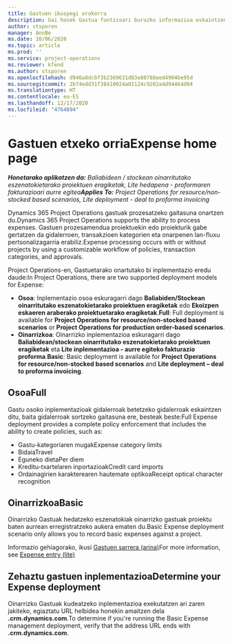 ```yaml
---
title: Gastuen ikuspegi orokorra
description: Gai honek Gastua funtzioari buruzko informazioa eskaintzen du Project Operations-en.
author: stsporen
manager: AnnBe
ms.date: 10/06/2020
ms.topic: article
ms.prod: ''
ms.service: project-operations
ms.reviewer: kfend
ms.author: stsporen
ms.openlocfilehash: d946a8dcbf3b2369631d83e80788eed4904be95d
ms.sourcegitcommit: 2b74edd31f38410024a01124c9202a4d94464d04
ms.translationtype: HT
ms.contentlocale: eu-ES
ms.lasthandoff: 12/17/2020
ms.locfileid: "4764894"
---
```

# <a name="expense-home-page"></a><span data-ttu-id="c0712-103">Gastuen etxeko orria</span><span class="sxs-lookup"><span data-stu-id="c0712-103">Expense home page</span></span>

<span data-ttu-id="c0712-104">_**Honetarako aplikatzen da:** Baliabideen / stockean oinarritutako eszenatokietarako proiektuen eragiketak, Lite hedapena - proformaren fakturazioari aurre egitea_</span><span class="sxs-lookup"><span data-stu-id="c0712-104">_**Applies To:** Project Operations for resource/non-stocked based scenarios, Lite deployment - deal to proforma invoicing_</span></span>


<span data-ttu-id="c0712-105">Dynamics 365 Project Operations gastuak prozesatzeko gaitasuna onartzen du.</span><span class="sxs-lookup"><span data-stu-id="c0712-105">Dynamics 365 Project Operations supports the ability to process expenses.</span></span> <span data-ttu-id="c0712-106">Gastuen prozesamendua proiektuekin edo proiekturik gabe gertatzen da gidalerroen, transakzioen kategorien eta onarpenen lan-fluxu pertsonalizagarria erabiliz.</span><span class="sxs-lookup"><span data-stu-id="c0712-106">Expense processing occurs with or without projects by using a customizable workflow of policies, transaction categories, and approvals.</span></span>

<span data-ttu-id="c0712-107">Project Operations-en, Gastuetarako onartutako bi inplementazio eredu daude:</span><span class="sxs-lookup"><span data-stu-id="c0712-107">In Project Operations, there are two supported deployment models for Expense:</span></span> 

- <span data-ttu-id="c0712-108">**Osoa**: Inplementazio osoa eskuragarri dago **Baliabiden/Stockean oinarritutako eszenatokietarako proiektuen eragiketak** edo **Ekoizpen eskaeren araberako proiektuetarako eragiketak**.</span><span class="sxs-lookup"><span data-stu-id="c0712-108">**Full**: Full deployment is available for **Project Operations for resource/non-stocked based scenarios** or **Project Operations for production order-based scenarios**.</span></span>
- <span data-ttu-id="c0712-109">**Oinarrizkoa**: Oinarrizko inplementazioa eskuragarri dago **Baliabidean/stockean oinarritutako eszenatokietarako proiektuen eragiketak** eta **Lite inplementazioa - aurre egiteko fakturazio proforma**.</span><span class="sxs-lookup"><span data-stu-id="c0712-109">**Basic**: Basic deployment is available for **Project Operations for resource/non-stocked based scenarios** and **Lite deployment – deal to proforma invoicing**.</span></span>

## <a name="full"></a><span data-ttu-id="c0712-110">Osoa</span><span class="sxs-lookup"><span data-stu-id="c0712-110">Full</span></span> 
<span data-ttu-id="c0712-111">Gastu osoko inplementazioak gidalerroak betetzeko gidalerroak eskaintzen ditu, baita gidalerroak sortzeko gaitasuna ere, besteak beste:</span><span class="sxs-lookup"><span data-stu-id="c0712-111">Full Expense deployment provides a complete policy enforcement that includes the ability to create policies, such as:</span></span>

  - <span data-ttu-id="c0712-112">Gastu-kategoriaren mugak</span><span class="sxs-lookup"><span data-stu-id="c0712-112">Expense category limits</span></span>
  - <span data-ttu-id="c0712-113">Bidaia</span><span class="sxs-lookup"><span data-stu-id="c0712-113">Travel</span></span>
  - <span data-ttu-id="c0712-114">Eguneko dieta</span><span class="sxs-lookup"><span data-stu-id="c0712-114">Per diem</span></span>
  - <span data-ttu-id="c0712-115">Kreditu-txartelaren inportazioak</span><span class="sxs-lookup"><span data-stu-id="c0712-115">Credit card imports</span></span>
  - <span data-ttu-id="c0712-116">Ordainagirien karakterearen hautemate optikoa</span><span class="sxs-lookup"><span data-stu-id="c0712-116">Receipt optical character recognition</span></span>

## <a name="basic"></a><span data-ttu-id="c0712-117">Oinarrizkoa</span><span class="sxs-lookup"><span data-stu-id="c0712-117">Basic</span></span> 
<span data-ttu-id="c0712-118">Oinarrizko Gastuak hedatzeko eszenatokiak oinarrizko gastuak proiektu baten aurrean erregistratzeko aukera ematen du.</span><span class="sxs-lookup"><span data-stu-id="c0712-118">Basic Expense deployment scenario only allows you to record basic expenses against a project.</span></span> 

<span data-ttu-id="c0712-119">Informazio gehiagorako, ikusi [Gastuen sarrera (arina)](basic-expense.md)</span><span class="sxs-lookup"><span data-stu-id="c0712-119">For more information, see [Expense entry (lite)](basic-expense.md)</span></span>

## <a name="determine-your-expense-deployment"></a><span data-ttu-id="c0712-120">Zehaztu gastuen inplementazioa</span><span class="sxs-lookup"><span data-stu-id="c0712-120">Determine your Expense deployment</span></span>
<span data-ttu-id="c0712-121">Oinarrizko Gastuak kudeatzeko inplementazioa exekutatzen ari zaren jakiteko, egiaztatu URL helbidea honekin amaitzen dela **.crm.dynamics.com**.</span><span class="sxs-lookup"><span data-stu-id="c0712-121">To determine if you're running the Basic Expense management deployment, verify that the address URL ends with **.crm.dynamics.com**.</span></span> 
